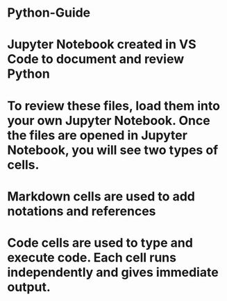 # Python-Guide
# Jupyter Notebook created in VS Code to document and review Python
# To review these files, load them into your own Jupyter Notebook. Once the files are opened in Jupyter Notebook, you will see two types of cells.
# Markdown cells are used to add notations and references
# Code cells are used to type and execute code. Each cell runs independently and gives immediate output.
